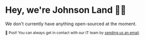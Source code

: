 # Hey, we're Johnson Land :wave::construction_worker:

We don't currently have anything open-sourced at the moment.

<sub>:shushing_face: Psst! You can always get in contact with our IT team by [sending us an email](mailto:it@johnsonland.co.uk).</sub>
